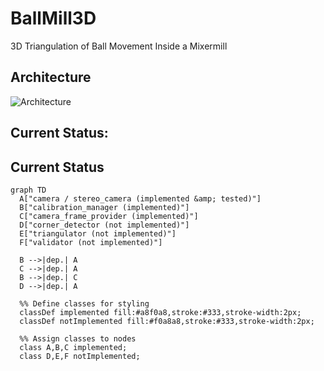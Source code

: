 # BallMill3D
3D Triangulation of Ball Movement Inside a Mixermill

## Architecture
![Architecture](.assets/Architecture.png)


## Current Status: 

## Current Status

```mermaid
graph TD
  A["camera / stereo_camera (implemented &amp; tested)"]
  B["calibration_manager (implemented)"]
  C["camera_frame_provider (implemented)"]
  D["corner_detector (not implemented)"]
  E["triangulator (not implemented)"]
  F["validator (not implemented)"]

  B -->|dep.| A
  C -->|dep.| A
  B -->|dep.| C
  D -->|dep.| A

  %% Define classes for styling
  classDef implemented fill:#a8f0a8,stroke:#333,stroke-width:2px;
  classDef notImplemented fill:#f0a8a8,stroke:#333,stroke-width:2px;

  %% Assign classes to nodes
  class A,B,C implemented;
  class D,E,F notImplemented;


  
  

